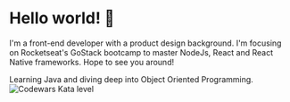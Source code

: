 # Hello world! 👋

I'm a front-end developer with a product design background. I'm focusing on Rocketseat's GoStack bootcamp to master NodeJs, React and React Native frameworks.
Hope to see you around!

Learning Java and diving deep into Object Oriented Programming.
<br>
![Codewars Kata level](https://www.codewars.com/users/alansiqueira/badges/small)
<!--
**alansiq/alansiq** is a ✨ _special_ ✨ repository because its `README.md` (this file) appears on your GitHub profile.

Here are some ideas to get you started:

- 🔭 I’m currently working on ...
- 🌱 I’m currently learning ...
- 👯 I’m looking to collaborate on ...
- 🤔 I’m looking for help with ...
- 💬 Ask me about ...
- 📫 How to reach me: ...
- 😄 Pronouns: ...
- ⚡ Fun fact: ...
-->
